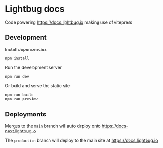 # Lightbug docs

Code powering https://docs.lightbug.io making use of vitepress

## Development

Install dependencies

```bash
npm install
```

Run the development server

```bash
npm run dev
```

Or build and serve the static site

```bash
npm run build
npm run preview
```

## Deployments

Merges to the `main` branch will auto deploy onto https://docs-next.lightbug.io

The `production` branch will deploy to the main site at https://docs.lightbug.io
